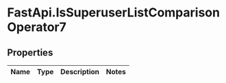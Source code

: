 # FastApi.IsSuperuserListComparisonOperator7

## Properties
Name | Type | Description | Notes
------------ | ------------- | ------------- | -------------
